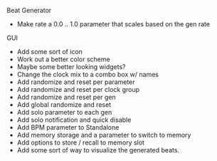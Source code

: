 Beat Generator
- Make rate a 0.0 .. 1.0 parameter that scales based on the gen rate

GUI
- Add some sort of icon
- Work out a better color scheme
- Maybe some better looking widgets?
- Change the clock mix to a combo box w/ names
- Add randomize and reset per parameter
- Add randomize and reset per clock group
- Add randomize and reset per gen
- Add global randomize and reset
- Add solo parameter to each gen
- Add solo notification and quick disable
- Add BPM parameter to Standalone
- Add memory storage and a parameter to switch to memory
- Add options to store / recall to memory slot
- Add some sort of way to visualize the generated beats.

